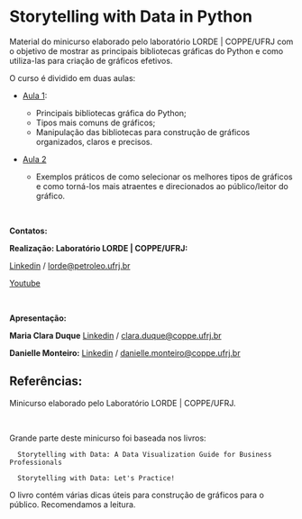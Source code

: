 # Storytelling with Data in Python

Material do minicurso elaborado pelo laboratório LORDE | COPPE/UFRJ com o objetivo de mostrar as principais bibliotecas gráficas do Python e como utiliza-las para criação de gráficos efetivos.

O curso é dividido em duas aulas:
  - [Aula 1](https://www.youtube.com/watch?v=m_HcR_vC9xs&t=59s&ab_channel=LORDE-COPPE%2FUFRJ): 
    - Principais bibliotecas gráfica do Python; 
    - Tipos mais comuns de gráficos; 
    - Manipulação das bibliotecas para construção de gráficos organizados, claros e precisos.

  - [Aula 2](https://www.youtube.com/watch?v=Jtx8ZG2Dxl0&t=21s&ab_channel=LORDE-COPPE%2FUFRJ) 
    - Exemplos práticos de como selecionar os melhores tipos de gráficos e como torná-los mais atraentes e direcionados ao público/leitor do gráfico.


<br>

**Contatos:**

**Realização: Laboratório LORDE | COPPE/UFRJ:**

[Linkedin](https://www.linkedin.com/company/lorde-ufrj) / lorde@petroleo.ufrj.br

[Youtube](https://www.youtube.com/channel/UCjc2gQvYyYG17T7syO66JgA/featured) 


<br>

**Apresentação:** 

**Maria Clara Duque**
[Linkedin](https://www.linkedin.com/in/maria-clara-duque-5a78972b/) / clara.duque@coppe.ufrj.br


**Danielle Monteiro:**
[Linkedin](https://www.linkedin.com/in/daniellemonteiro/) / danielle.monteiro@coppe.ufrj.br


## Referências:

Minicurso elaborado pelo Laboratório LORDE | COPPE/UFRJ.

<br>

Grande parte deste minicurso foi baseada nos livros: 

      Storytelling with Data: A Data Visualization Guide for Business Professionals

      Storytelling with Data: Let's Practice!


O livro contém várias dicas úteis para construção de gráficos para o público. Recomendamos a leitura.




